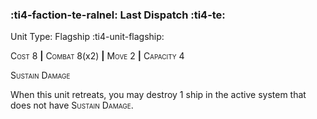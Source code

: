 ### :ti4-faction-te-ralnel: **Last Dispatch** :ti4-te:

Unit Type: Flagship :ti4-unit-flagship:

<span style="font-variant:small-caps;">Cost</span> 8 __|__ <span style="font-variant:small-caps;">Combat</span> 8(x2) __|__ <span style="font-variant:small-caps;">Move</span> 2 __|__ <span style="font-variant:small-caps;">Capacity</span> 4

<span style="font-variant:small-caps;">Sustain Damage</span>

When this unit retreats, you may destroy 1 ship in the active system that does not have <span style="font-variant:small-caps;">Sustain Damage</span>.
